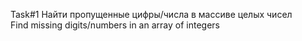 Task#1
Найти пропущенные цифры/числа в массиве целых чисел <br/>
Find missing digits/numbers in an array of integers
